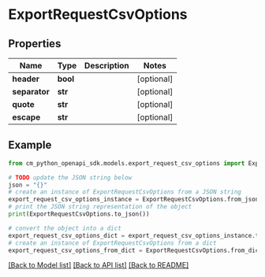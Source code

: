 # ExportRequestCsvOptions


## Properties

Name | Type | Description | Notes
------------ | ------------- | ------------- | -------------
**header** | **bool** |  | [optional] 
**separator** | **str** |  | [optional] 
**quote** | **str** |  | [optional] 
**escape** | **str** |  | [optional] 

## Example

```python
from cm_python_openapi_sdk.models.export_request_csv_options import ExportRequestCsvOptions

# TODO update the JSON string below
json = "{}"
# create an instance of ExportRequestCsvOptions from a JSON string
export_request_csv_options_instance = ExportRequestCsvOptions.from_json(json)
# print the JSON string representation of the object
print(ExportRequestCsvOptions.to_json())

# convert the object into a dict
export_request_csv_options_dict = export_request_csv_options_instance.to_dict()
# create an instance of ExportRequestCsvOptions from a dict
export_request_csv_options_from_dict = ExportRequestCsvOptions.from_dict(export_request_csv_options_dict)
```
[[Back to Model list]](../README.md#documentation-for-models) [[Back to API list]](../README.md#documentation-for-api-endpoints) [[Back to README]](../README.md)


